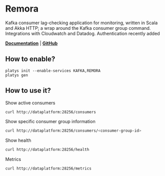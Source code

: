 # Remora

Kafka consumer lag-checking application for monitoring, written in Scala and Akka HTTP; a wrap around the Kafka consumer group command. Integrations with Cloudwatch and Datadog. Authentication recently added 

**[Documentation](https://github.com/zalando-incubator/remora)** | **[GitHub](https://github.com/zalando-incubator/remora)**

## How to enable?

```
platys init --enable-services KAFKA,REMORA
platys gen
```

## How to use it?

Show active consumers

```bash
curl http://dataplatform:28256/consumers
```

Show specific consumer group information

```bash
curl http://dataplatform:28256/consumers/<consumer-group-id>
```

Show health

```bash
curl http://dataplatform:28256/health
```

Metrics

```bash
curl http://dataplatform:28256/metrics
```
